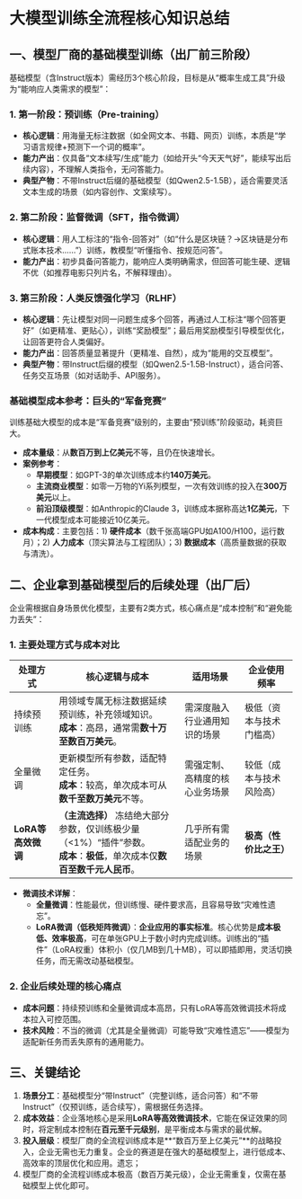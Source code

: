 # 大模型训练全流程核心知识总结
## 一、模型厂商的基础模型训练（出厂前三阶段）
基础模型（含Instruct版本）需经历3个核心阶段，目标是从“概率生成工具”升级为“能响应人类需求的模型”：

### 1. 第一阶段：预训练（Pre-training）
- **核心逻辑**：用海量无标注数据（如全网文本、书籍、网页）训练，本质是“学习语言规律+预测下一个词的概率”。
- **能力产出**：仅具备“文本续写/生成”能力（如给开头“今天天气好”，能续写出后续内容），不理解人类指令，无问答能力。
- **典型产物**：不带Instruct后缀的基础模型（如Qwen2.5-1.5B），适合需要灵活文本生成的场景（如内容创作、文案续写）。


### 2. 第二阶段：监督微调（SFT，指令微调）
- **核心逻辑**：用人工标注的“指令-回答对”（如“什么是区块链？→区块链是分布式账本技术……”）训练，教模型“听懂指令、按规范问答”。
- **能力产出**：初步具备问答能力，能响应人类明确需求，但回答可能生硬、逻辑不优（如推荐电影只列片名，不解释理由）。


### 3. 第三阶段：人类反馈强化学习（RLHF）
- **核心逻辑**：先让模型对同一问题生成多个回答，再通过人工标注“哪个回答更好”（如更精准、更贴心），训练“奖励模型”；最后用奖励模型引导模型优化，让回答更符合人类偏好。
- **能力产出**：回答质量显著提升（更精准、自然），成为“能用的交互模型”。
- **典型产物**：带Instruct后缀的模型（如Qwen2.5-1.5B-Instruct），适合问答、任务交互场景（如对话助手、API服务）。


### 基础模型成本参考：巨头的“军备竞赛”
训练基础大模型的成本是“军备竞赛”级别的，主要由“预训练”阶段驱动，耗资巨大。
- **成本量级**：从**数百万到上亿美元**不等，且仍在快速增长。
- **案例参考**：
  - **早期模型**：如GPT-3的单次训练成本约**140万美元**。
  - **主流商业模型**：如零一万物的Yi系列模型，一次有效训练的投入在**300万美元**以上。
  - **前沿顶级模型**：如Anthropic的Claude 3，训练成本据称高达**1亿美元**，下一代模型成本可能接近10亿美元。
- **成本构成**：主要包括：1) **硬件成本**（数千张高端GPU如A100/H100，运行数月）；2) **人力成本**（顶尖算法与工程团队）；3) **数据成本**（高质量数据的获取与清洗）。


## 二、企业拿到基础模型后的后续处理（出厂后）
企业需根据自身场景优化模型，主要有2类方式，核心痛点是“成本控制”和“避免能力丢失”：

### 1. 主要处理方式与成本对比
| 处理方式       | 核心逻辑与成本                               | 适用场景                          | 企业使用频率 |
|----------------|----------------------------------------------|-----------------------------------|--------------|
| 持续预训练     | 用领域专属无标注数据延续预训练，补充领域知识。<br>**成本**：高昂，通常需**数十万至数百万美元**。 | 需深度融入行业通用知识的场景      | 极低（资本与技术门槛高） |
| 全量微调       | 更新模型所有参数，适配特定任务。<br>**成本**：较高，单次成本可从**数千至数万美元**不等。 | 需强定制、高精度的核心业务场景    | 较低（成本与技术风险高） |
| **LoRA等高效微调** | **（主流选择）** 冻结绝大部分参数，仅训练极少量（<1%）“插件”参数。<br>**成本**：**极低**，单次成本仅**数百至数千元人民币**。 | 几乎所有需适配业务的场景          | **极高（性价比之王）** |

- **微调技术详解**：
  - **全量微调**：性能最优，但训练慢、硬件要求高，且容易导致“灾难性遗忘”。
  - **LoRA微调（低秩矩阵微调）**：**企业应用的事实标准**。核心优势是**成本极低、效率极高**，可在单张GPU上于数小时内完成训练。训练出的“插件”（LoRA权重）体积小（仅几MB到几十MB），可以即插即用，灵活切换任务，而无需改动基础模型。


### 2. 企业后续处理的核心痛点
- **成本问题**：持续预训练和全量微调成本高昂，只有LoRA等高效微调技术将成本拉入可控范围。
- **技术风险**：不当的微调（尤其是全量微调）可能导致“灾难性遗忘”——模型为适配新任务而丢失原有的通用能力。


## 三、关键结论
1. **场景分工**：基础模型分“带Instruct”（完整训练，适合问答）和“不带Instruct”（仅预训练，适合续写），需根据任务选择。
2. **成本效益**：企业落地核心是采用**LoRA等高效微调技术**，它能在保证效果的同时，将定制成本控制在**百元至千元级别**，是平衡成本与需求的最优解。
3. **投入层级**：模型厂商的全流程训练成本是**“数百万至上亿美元”**的战略投入，企业无需也无力重复。企业的赛道是在强大的基础模型上，进行低成本、高效率的顶层优化和应用。遗忘；
3. 模型厂商的全流程训练成本极高（数百万美元级），企业无需重复，仅需在基础模型上优化即可。